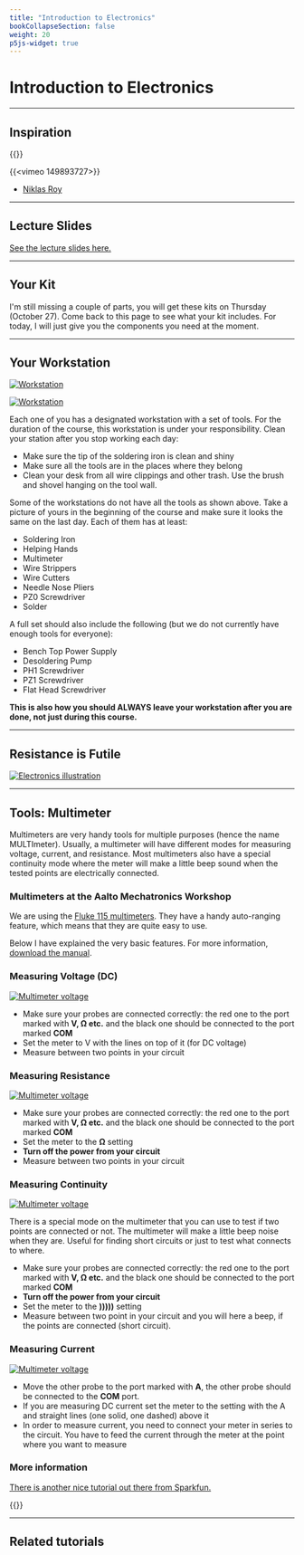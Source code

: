 ```yaml
---
title: "Introduction to Electronics"
bookCollapseSection: false
weight: 20
p5js-widget: true
---
```


# Introduction to Electronics

---

## Inspiration

{{<youtube rKhbUjVyKIc>}}

{{<vimeo 149893727>}}

- [Niklas Roy](https://www.niklasroy.com/)

---

## Lecture Slides

[See the lecture slides here.](https://miro.com/app/board/uXjVPKsDjlM=/?share_link_id=301025126870)

---

## Your Kit

I'm still missing a couple of parts, you will get these kits on Thursday (October 27). Come back to this page to see what your kit includes. For today, I will just give you the components you need at the moment.

---

## Your Workstation

[![Workstation](./img/workstation.jpg)](./img/workstation.jpg)

[![Workstation](./img/workstation-details.jpg)](./img/workstation-details.jpg)

Each one of you has a designated workstation with a set of tools. For the duration of the course, this workstation is under your responsibility. Clean your station after you stop working each day:

- Make sure the tip of the soldering iron is clean and shiny
- Make sure all the tools are in the places where they belong
- Clean your desk from all wire clippings and other trash. Use the brush and shovel hanging on the tool wall.

Some of the workstations do not have all the tools as shown above. Take a picture of yours in the beginning of the course and make sure it looks the same on the last day. Each of them has at least:

- Soldering Iron
- Helping Hands
- Multimeter
- Wire Strippers
- Wire Cutters
- Needle Nose Pliers
- PZ0 Screwdriver
- Solder

A full set should also include the following (but we do not currently have enough tools for everyone):

- Bench Top Power Supply
- Desoldering Pump
- PH1 Screwdriver
- PZ1 Screwdriver
- Flat Head Screwdriver

**This is also how you should ALWAYS leave your workstation after you are done, not just during this course.**

---

## Resistance is Futile

[![Electronics illustration](./img/ele.jpg)](./img/ele.jpg)

---

## Tools: Multimeter

Multimeters are very handy tools for multiple purposes (hence the name MULTImeter). Usually, a multimeter will have different modes for measuring voltage, current, and resistance. Most multimeters also have a special continuity mode where the meter will make a little beep sound when the tested points are electrically connected.

### Multimeters at the Aalto Mechatronics Workshop

We are using the [Fluke 115 multimeters](https://www.fluke.com/en/product/electrical-testing/digital-multimeters/fluke-115). They have a handy auto-ranging feature, which means that they are quite easy to use.

Below I have explained the very basic features. For more information, [download the manual](https://newmedia.dog/wp-content/uploads/2018/10/115_manual.pdf).

### Measuring Voltage (DC)

[![Multimeter voltage](./img/multimeter-voltage.jpg)](./img/multimeter-voltage.jpg)

- Make sure your probes are connected correctly: the red one to the port marked with **V, Ω etc.** and the black one should be connected to the port marked **COM**
- Set the meter to V with the lines on top of it (for DC voltage)
- Measure between two points in your circuit

### Measuring Resistance

[![Multimeter voltage](./img/multimeter-resistance.jpg)](./img/multimeter-resistance.jpg)

- Make sure your probes are connected correctly: the red one to the port marked with **V, Ω etc.** and the black one should be connected to the port marked **COM**
- Set the meter to the **Ω** setting
- **Turn off the power from your circuit**
- Measure between two points in your circuit

### Measuring Continuity

[![Multimeter voltage](./img/multimeter-continuity.jpg)](./img/multimeter-continuity.jpg)

There is a special mode on the multimeter that you can use to test if two points are connected or not. The multimeter will make a little beep noise when they are. Useful for finding short circuits or just to test what connects to where.

- Make sure your probes are connected correctly: the red one to the port marked with **V, Ω etc.** and the black one should be connected to the port marked **COM**
- **Turn off the power from your circuit**
- Set the meter to the **)))))** setting
- Measure between two point in your circuit and you will here a beep, if the points are connected (short circuit).

### Measuring Current

[![Multimeter voltage](./img/multimeter-current-dc.jpg)](./img/multimeter-current-dc.jpg)

- Move the other probe to the port marked with **A**, the other probe should be connected to the **COM** port.
- If you are measuring DC current set the meter to the setting with the A and straight lines (one solid, one dashed) above it
- In order to measure current, you need to connect your meter in series to the circuit. You have to feed the current through the meter at the point where you want to measure

### More information

[There is another nice tutorial out there from Sparkfun.](https://learn.sparkfun.com/tutorials/how-to-use-a-multimeter)

{{<youtube SLkPtmnglOI>}}

---

## Related tutorials

